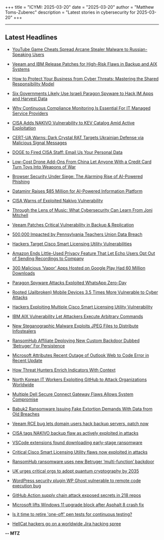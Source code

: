 +++
title = "ICYMI: 2025-03-20"
date = "2025-03-20"
author = "Matthew Toms-Zuberec"
description = "Latest stories in cybersecurity for 2025-03-20"
+++

---------------------------------------------------------------------------
## Latest Headlines
- [YouTube Game Cheats Spread Arcane Stealer Malware to Russian-Speaking Users](https://thehackernews.com/2025/03/youtube-game-cheats-spread-arcane.html)

- [Veeam and IBM Release Patches for High-Risk Flaws in Backup and AIX Systems](https://thehackernews.com/2025/03/veeam-and-ibm-release-patches-for-high.html)

- [How to Protect Your Business from Cyber Threats: Mastering the Shared Responsibility Model](https://thehackernews.com/2025/03/how-to-protect-your-business-from-cyber.html)

- [Six Governments Likely Use Israeli Paragon Spyware to Hack IM Apps and Harvest Data](https://thehackernews.com/2025/03/six-governments-likely-use-israeli.html)

- [Why Continuous Compliance Monitoring Is Essential For IT Managed Service Providers](https://thehackernews.com/2025/03/why-continuous-compliance-monitoring-is.html)

- [CISA Adds NAKIVO Vulnerability to KEV Catalog Amid Active Exploitation](https://thehackernews.com/2025/03/cisa-adds-nakivo-vulnerability-to-kev.html)

- [CERT-UA Warns: Dark Crystal RAT Targets Ukrainian Defense via Malicious Signal Messages](https://thehackernews.com/2025/03/cert-ua-warns-dark-crystal-rat-targets.html)

- [DOGE to Fired CISA Staff: Email Us Your Personal Data](https://krebsonsecurity.com/2025/03/doge-to-fired-cisa-staff-email-us-your-personal-data/)

- [Low-Cost Drone Add-Ons From China Let Anyone With a Credit Card Turn Toys Into Weapons of War](https://www.wired.com/story/drone-accessories-weapons-of-war/)

- [Browser Security Under Siege: The Alarming Rise of AI-Powered Phishing](https://www.securityweek.com/browser-security-under-siege-the-alarming-rise-of-ai-powered-phishing/)

- [Dataminr Raises $85 Million for AI-Powered Information Platform](https://www.securityweek.com/dataminr-raises-85-million-for-ai-powered-information-platform/)

- [CISA Warns of Exploited Nakivo Vulnerability](https://www.securityweek.com/cisa-warns-of-exploited-nakivo-vulnerability/)

- [Through the Lens of Music: What Cybersecurity Can Learn From Joni Mitchell](https://www.securityweek.com/through-the-lens-of-music-what-cybersecurity-can-learn-from-joni-mitchell/)

- [Veeam Patches Critical Vulnerability in Backup & Replication](https://www.securityweek.com/veeam-patches-critical-vulnerability-in-backup-replication/)

- [500,000 Impacted by Pennsylvania Teachers Union Data Breach](https://www.securityweek.com/500000-impacted-by-pennsylvania-teachers-union-data-breach/)

- [Hackers Target Cisco Smart Licensing Utility Vulnerabilities](https://www.securityweek.com/hackers-target-cisco-smart-licensing-utility-vulnerabilities/)

- [Amazon Ends Little-Used Privacy Feature That Let Echo Users Opt Out of Sending Recordings to Company](https://www.securityweek.com/amazon-ends-little-used-privacy-feature-that-let-echo-users-opt-out-of-sending-recordings-to-company/)

- [300 Malicious ‘Vapor’ Apps Hosted on Google Play Had 60 Million Downloads](https://www.securityweek.com/300-malicious-vapor-apps-hosted-on-google-play-had-60-million-downloads/)

- [Paragon Spyware Attacks Exploited WhatsApp Zero-Day](https://www.securityweek.com/paragon-spyware-attacks-exploited-whatsapp-zero-day/)

- [Rooted (Jailbroken) Mobile Devices 3.5 Times More Vulnerable to Cyber Attacks](https://cybersecuritynews.com/rooted-jailbroken-mobile-devices-3-5-times-more-vulnerable/)

- [Hackers Exploiting Multiple Cisco Smart Licensing Utility Vulnerability](https://cybersecuritynews.com/hackers-exploiting-multiple-cisco-smart-licensing/)

- [IBM AIX Vulnerability Let Attackers Execute Arbitrary Commands](https://cybersecuritynews.com/ibm-aix-vulnerability-arbitrary-commands/)

- [New Steganographic Malware Exploits JPEG Files to Distribute Infostealers](https://cybersecuritynews.com/new-steganographic-malware-exploits-jpeg-files/)

- [RansomHub Affiliate Deploying New Custom Backdoor Dubbed ‘Betruger’ For Persistence](https://cybersecuritynews.com/ransomhub-affiliate-deploying-betruger/)

- [Microsoft Attributes Recent Outage of Outlook Web to Code Error in Recent Update](https://cybersecuritynews.com/microsoft-outlook-web-outage/)

- [How Threat Hunters Enrich Indicators With Context](https://cybersecuritynews.com/how-threat-hunters-enrich-indicators-with-context/)

- [North Korean IT Workers Exploiting GitHub to Attack Organizations Worldwide](https://cybersecuritynews.com/north-korean-it-workers-exploiting-github/)

- [Multiple Dell Secure Connect Gateway Flaws Allows System Compromise](https://cybersecuritynews.com/dell-warns-of-multiple-secure-connect-gateway-vulnerabilities/)

- [Babuk2 Ransomware Issuing Fake Extortion Demands With Data from Old Breaches](https://cybersecuritynews.com/babuk2-ransomware-issuing-fake-extortion/)

- [Veeam RCE bug lets domain users hack backup servers, patch now](https://www.bleepingcomputer.com/news/security/veeam-rce-bug-lets-domain-users-hack-backup-servers-patch-now/)

- [CISA tags NAKIVO backup flaw as actively exploited in attacks](https://www.bleepingcomputer.com/news/security/cisa-tags-nakivo-backup-flaw-as-actively-exploited-in-attacks/)

- [VSCode extensions found downloading early-stage ransomware](https://www.bleepingcomputer.com/news/security/vscode-extensions-found-downloading-early-stage-ransomware/)

- [Critical Cisco Smart Licensing Utility flaws now exploited in attacks](https://www.bleepingcomputer.com/news/security/critical-cisco-smart-licensing-utility-flaws-now-exploited-in-attacks/)

- [RansomHub ransomware uses new Betruger ‘multi-function’ backdoor](https://www.bleepingcomputer.com/news/security/ransomhub-ransomware-uses-new-betruger-multi-function-backdoor/)

- [UK urges critical orgs to adopt quantum cryptography by 2035](https://www.bleepingcomputer.com/news/security/uk-urges-critical-orgs-to-adopt-quantum-cryptography-by-2035/)

- [WordPress security plugin WP Ghost vulnerable to remote code execution bug](https://www.bleepingcomputer.com/news/security/wordpress-security-plugin-wp-ghost-vulnerable-to-remote-code-execution-bug/)

- [GitHub Action supply chain attack exposed secrets in 218 repos](https://www.bleepingcomputer.com/news/security/github-action-supply-chain-attack-exposed-secrets-in-218-repos/)

- [Microsoft lifts Windows 11 upgrade block after Asphalt 8 crash fix](https://www.bleepingcomputer.com/news/microsoft/microsoft-lifts-windows-11-upgrade-block-after-asphalt-8-crash-fix/)

- [Is it time to retire 'one-off' pen tests for continuous testing?](https://www.bleepingcomputer.com/news/security/is-it-time-to-retire-one-off-pen-tests-for-continuous-testing/)

- [HellCat hackers go on a worldwide Jira hacking spree](https://www.bleepingcomputer.com/news/security/hellcat-hackers-go-on-a-worldwide-jira-hacking-spree/)

**-- MTZ**